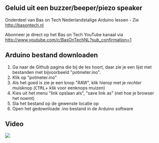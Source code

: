 ## Geluid uit een buzzer/beeper/piezo speaker
Onderdeel van Bas on Tech Nederlandstalige Arduino lessen - Zie http://basontech.nl

Abonneer je direct op het Bas on Tech YouTube kanaal via http://www.youtube.com/c/BasOnTechNL?sub_confirmation=1

## Arduino bestand downloaden
1. Ga naar de Github pagina die bij de les hoort, daar zie je een lijst met bestanden met bijvoorbeeld "potmeter.ino".
2. Klik op "potmeter.ino"
3. Als het goed is zie je een knop "RAW", klik hierop met je *rechter* muisknop (<kbd>CTRL</kbd>+ klik voor eenknops muizen)
4. Kies uit het menu "link opslaan als", "save link as" (net hoe je browser het noemt)
5. Sla het bestand op de gewenste locatie op
6. Open het gedownloade .ino bestand in de Arduino software

## Video
[![](http://img.youtube.com/vi/ouRahrmCu4k/0.jpg)](https://www.youtube.com/watch?v=ouRahrmCu4k "Geluid uit een buzzer/beeper/piezo speaker")